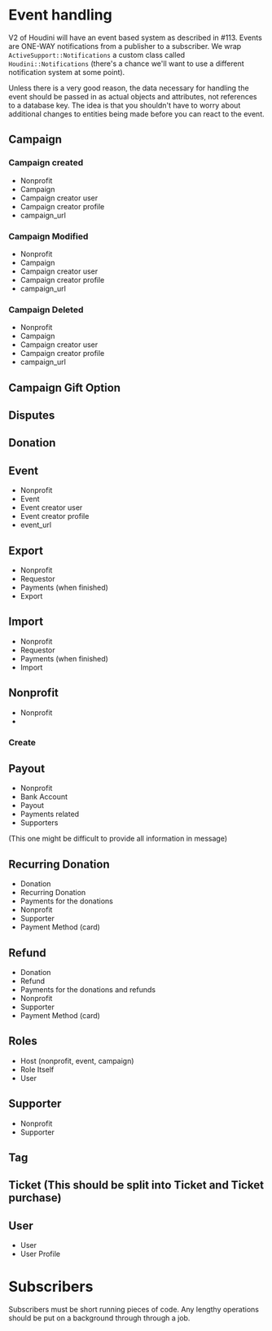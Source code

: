 # Event handling
V2 of Houdini will have an event based system as described in #113. Events are ONE-WAY notifications from a publisher to a subscriber. We wrap `ActiveSupport::Notifications` a custom class called `Houdini::Notifications` (there's a chance we'll want to use a different notification system at some point).

Unless there is a very good reason, the data necessary for handling the event should be passed in as actual objects and attributes, not references to a database key. The idea is that you shouldn't have to worry about additional changes to entities being made before you can react to the event.


## Campaign

### Campaign created

* Nonprofit
* Campaign
* Campaign creator user
* Campaign creator profile
* campaign_url

### Campaign Modified

* Nonprofit
* Campaign
* Campaign creator user
* Campaign creator profile
* campaign_url

### Campaign Deleted

* Nonprofit
* Campaign
* Campaign creator user
* Campaign creator profile
* campaign_url

## Campaign Gift Option

## Disputes

## Donation

## Event

* Nonprofit
* Event
* Event creator user
* Event creator profile
* event_url

## Export

* Nonprofit
* Requestor
* Payments (when finished)
* Export

## Import

* Nonprofit
* Requestor
* Payments (when finished)
* Import

## Nonprofit

* Nonprofit
* 

### Create




## Payout

* Nonprofit
* Bank Account
* Payout
* Payments related
* Supporters

(This one might be difficult to provide all information in message)

## Recurring Donation

* Donation
* Recurring Donation
* Payments for the donations
* Nonprofit
* Supporter
* Payment Method (card)

## Refund

* Donation
* Refund
* Payments for the donations and refunds
* Nonprofit
* Supporter
* Payment Method (card)

## Roles
* Host (nonprofit, event, campaign)
* Role Itself
* User

## Supporter

* Nonprofit
* Supporter


## Tag

## Ticket (This should be split into Ticket and Ticket purchase)


## User

* User
* User Profile


# Subscribers

Subscribers must be short running pieces of code. Any lengthy operations should be put on a background through through a job.
